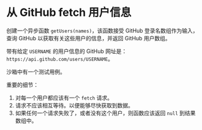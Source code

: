 # 从 GitHub fetch 用户信息

创建一个异步函数 `getUsers(names)`，该函数接受 GitHub 登录名数组作为输入，查询 GitHub 以获取有关这些用户的信息，并返回 GitHub 用户数组。

带有给定 `USERNAME` 的用户信息的 GitHub 网址是：`https://api.github.com/users/USERNAME`。

沙箱中有一个测试用例。

重要的细节：

1. 对每一个用户都应该有一个 `fetch` 请求。
2. 请求不应该相互等待。以便能够尽快获取到数据。
3. 如果任何一个请求失败了，或者没有这个用户，则函数应该返回 `null` 到结果数组中。
